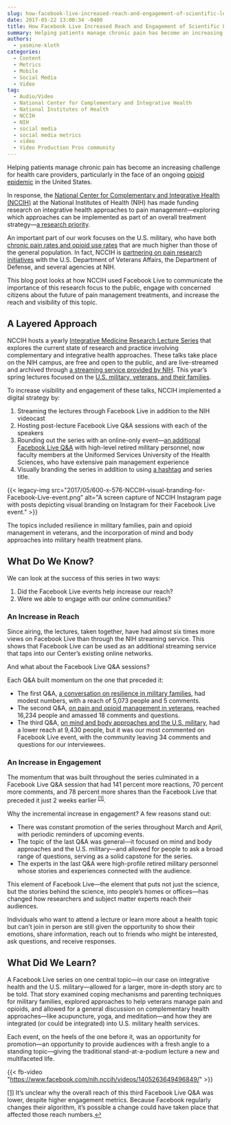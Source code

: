 ```yaml
---
slug: how-facebook-live-increased-reach-and-engagement-of-scientific-lectures-at-nih
date: 2017-05-22 13:00:34 -0400
title: How Facebook Live Increased Reach and Engagement of Scientific Lectures at NIH
summary: Helping patients manage chronic pain has become an increasing challenge for health care providers, particularly in the face of an ongoing opioid epidemic in the United States. In response, the National Center for Complementary and Integrative Health (NCCIH) at the National Institutes of Health (NIH) has made funding research on integrative health approaches to pain
authors:
  - yasmine-kloth
categories:
  - Content
  - Metrics
  - Mobile
  - Social Media
  - Video
tag:
  - Audio/Video
  - National Center for Complementary and Integrative Health
  - National Institutes of Health
  - NCCIH
  - NIH
  - social media
  - social media metrics
  - video
  - Video Production Pros community
---
```


Helping patients manage chronic pain has become an increasing challenge for health care providers, particularly in the face of an ongoing [opioid epidemic](https://www.hhs.gov/opioids/) in the United States.

In response, the [National Center for Complementary and Integrative Health (NCCIH)](https://nccih.nih.gov/) at the National Institutes of Health (NIH) has made funding research on integrative health approaches to pain management—exploring which approaches can be implemented as part of an overall treatment strategy—[a research priority](https://nccih.nih.gov/about/strategic-plans/2016/Nonpharmacologic-Management-Pain).

An important part of our work focuses on the U.S. military, who have both [chronic pain rates and opioid use rates](http://archinte.jamanetwork.com/article.aspx?articleid=1885986) that are much higher than those of the general population. In fact, NCCIH is [partnering on pain research initiatives](https://nccih.nih.gov/research/blog/partnering-on-pain) with the U.S. Department of Veterans Affairs, the Department of Defense, and several agencies at NIH.

This blog post looks at how NCCIH used Facebook Live to communicate the importance of this research focus to the public, engage with concerned citizens about the future of pain management treatments, and increase the reach and visibility of this topic.

## A Layered Approach

NCCIH hosts a yearly [Integrative Medicine Research Lecture Series](https://nccih.nih.gov/news/events/IMlectures) that explores the current state of research and practice involving complementary and integrative health approaches. These talks take place on the NIH campus, are free and open to the public, and are live-streamed and archived through [a streaming service provided by NIH](https://videocast.nih.gov/). This year’s spring lectures focused on the [U.S. military, veterans, and their families](https://nccih.nih.gov/MilitaryHealthEvents2017).

To increase visibility and engagement of these talks, NCCIH implemented a digital strategy by:

  1. Streaming the lectures through Facebook Live in addition to the NIH videocast
  2. Hosting post-lecture Facebook Live Q&A sessions with each of the speakers
  3. Rounding out the series with an online-only event—[an additional Facebook Live Q&A](https://www.facebook.com/nih.nccih/videos/1405263649496849/) with high-level retired military personnel, now faculty members at the Uniformed Services University of the Health Sciences, who have extensive pain management experience
  4. Visually branding the series in addition to using [a hashtag](https://twitter.com/search?f=tweets&vertical=default&q=%23NCCIHmilitaryhealth&src=typd) and series title.

{{< legacy-img src="2017/05/600-x-576-NCCIH-visual-branding-for-Facebook-Live-event.png" alt="A screen capture of NCCIH Instagram page with posts depicting visual branding on Instagram for their Facebook Live event." >}}

The topics included resilience in military families, pain and opioid management in veterans, and the incorporation of mind and body approaches into military health treatment plans.

## What Do We Know?

We can look at the success of this series in two ways:

  1. Did the Facebook Live events help increase our reach?
  2. Were we able to engage with our online communities?

### An Increase in Reach

Since airing, the lectures, taken together, have had almost six times more views on Facebook Live than through the NIH streaming service. This shows that Facebook Live can be used as an additional streaming service that taps into our Center’s existing online networks.

And what about the Facebook Live Q&A sessions?

Each Q&A built momentum on the one that preceded it:

  * The first Q&A, [a conversation on resilience in military families](https://www.facebook.com/nih.nccih/videos/1373170729372808/), had modest numbers, with a reach of 5,073 people and 5 comments.
  * The second Q&A, [on pain and opioid management in veterans](https://www.facebook.com/nih.nccih/videos/1392161590807055/), reached 16,234 people and amassed 18 comments and questions.
  * The third Q&A, [on mind and body approaches and the U.S. military](https://www.facebook.com/nih.nccih/videos/1405263649496849/), had a lower reach at 9,430 people, but it was our most commented on Facebook Live event, with the community leaving 34 comments and questions for our interviewees.

### An Increase in Engagement

The momentum that was built throughout the series culminated in a Facebook Live Q&A session that had 141 percent more reactions, 70 percent more comments, and 78 percent more shares than the Facebook Live that preceded it just 2 weeks earlier <sup><a id="ref1" href="#fn1">[1]</a></sup>.

Why the incremental increase in engagement? A few reasons stand out:

  * There was constant promotion of the series throughout March and April, with periodic reminders of upcoming events.
  * The topic of the last Q&A was general—it focused on mind and body approaches and the U.S. military—and allowed for people to ask a broad range of questions, serving as a solid capstone for the series.
  * The experts in the last Q&A were high-profile retired military personnel whose stories and experiences connected with the audience.

This element of Facebook Live—the element that puts not just the science, but the stories behind the science, into people’s homes or offices—has changed how researchers and subject matter experts reach their audiences.

Individuals who want to attend a lecture or learn more about a health topic but can’t join in person are still given the opportunity to show their emotions, share information, reach out to friends who might be interested, ask questions, and receive responses.

## What Did We Learn?

A Facebook Live series on one central topic—in our case on integrative health and the U.S. military—allowed for a larger, more in-depth story arc to be told. That story examined coping mechanisms and parenting techniques for military families, explored approaches to help veterans manage pain and opioids, and allowed for a general discussion on complementary health approaches—like acupuncture, yoga, and meditation—and how they are integrated (or could be integrated) into U.S. military health services.

Each event, on the heels of the one before it, was an opportunity for promotion—an opportunity to provide audiences with a fresh angle to a standing topic—giving the traditional stand-at-a-podium lecture a new and multifaceted life.

{{< fb-video "https://www.facebook.com/nih.nccih/videos/1405263649496849/" >}}

<section>
<p id="fn1">
  <a href="#r1">[1]</a> It’s unclear why the overall reach of this third Facebook Live Q&A was lower, despite higher engagement metrics. Because Facebook regularly changes their algorithm, it’s possible a change could have taken place that affected those reach numbers.<a title="Jump back to footnote 1 in the text." href="#ref1">↩</a>
</p></section>
